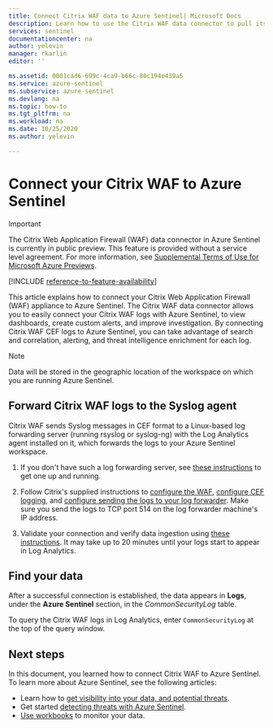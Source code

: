 ```yaml
---
title: Connect Citrix WAF data to Azure Sentinel| Microsoft Docs
description: Learn how to use the Citrix WAF data connector to pull its logs into Azure Sentinel. View Citrix WAF data in workbooks, create alerts, and improve investigation.
services: sentinel
documentationcenter: na
author: yelevin
manager: rkarlin
editor: ''

ms.assetid: 0001cad6-699c-4ca9-b66c-80c194e439a5
ms.service: azure-sentinel
ms.subservice: azure-sentinel
ms.devlang: na
ms.topic: how-to
ms.tgt_pltfrm: na
ms.workload: na
ms.date: 10/25/2020
ms.author: yelevin

---
```


# Connect your Citrix WAF to Azure Sentinel

> [!IMPORTANT]
> The Citrix Web Application Firewall (WAF) data connector in Azure Sentinel is currently in public preview. This feature is provided without a service level agreement. For more information, see [Supplemental Terms of Use for Microsoft Azure Previews](https://azure.microsoft.com/support/legal/preview-supplemental-terms/).

[!INCLUDE [reference-to-feature-availability](includes/reference-to-feature-availability.md)]

This article explains how to connect your Citrix Web Application Firewall (WAF) appliance to Azure Sentinel. The Citrix WAF data connector allows you to easily connect your Citrix WAF logs with Azure Sentinel, to view dashboards, create custom alerts, and improve investigation. By connecting Citrix WAF CEF logs to Azure Sentinel, you can take advantage of search and correlation, alerting, and threat intelligence enrichment for each log.

> [!NOTE]
> Data will be stored in the geographic location of the workspace on which you are running Azure Sentinel.

## Forward Citrix WAF logs to the Syslog agent  

Citrix WAF sends Syslog messages in CEF format to a Linux-based log forwarding server (running rsyslog or syslog-ng) with the Log Analytics agent installed on it, which forwards the logs to your Azure Sentinel workspace.

1. If you don't have such a log forwarding server, see [these instructions](connect-cef-agent.md) to get one up and running.

1. Follow Citrix's supplied instructions to [configure the WAF](https://support.citrix.com/article/CTX234174), [configure CEF logging](https://support.citrix.com/article/CTX136146), and [configure sending the logs to your log forwarder](https://docs.citrix.com/en-us/citrix-adc/13/system/audit-logging/configuring-audit-logging.html). Make sure you send the logs to TCP port 514 on the log forwarder machine's IP address.

1. Validate your connection and verify data ingestion using [these instructions](connect-cef-verify.md). It may take up to 20 minutes until your logs start to appear in Log Analytics.

## Find your data

After a successful connection is established, the data appears in **Logs**, under the **Azure Sentinel** section, in the *CommonSecurityLog* table.

To query the Citrix WAF logs in Log Analytics, enter `CommonSecurityLog` at the top of the query window.

## Next steps

In this document, you learned how to connect Citrix WAF to Azure Sentinel. To learn more about Azure Sentinel, see the following articles:
- Learn how to [get visibility into your data, and potential threats](quickstart-get-visibility.md).
- Get started [detecting threats with Azure Sentinel](tutorial-detect-threats-built-in.md).
- [Use workbooks](tutorial-monitor-your-data.md) to monitor your data.